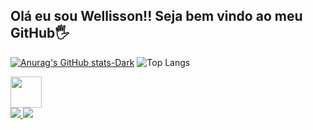 ## Olá eu sou Wellisson!! Seja bem vindo ao meu GitHub🖐️

[![Anurag's GitHub stats-Dark](https://github-readme-stats.vercel.app/api?username=anuraghazra&show_icons=true&theme=blue)](https://github.com/anuraghazra/github-readme-stats#gh-dark-mode-only)
![Top Langs](https://github-readme-stats.vercel.app/api/top-langs/?username=wellissonreis&hide_progress=false)

<div>
  <img src="https://cdn.jsdelivr.net/gh/devicons/devicon/icons/csharp/csharp-original.svg" width="50" height="50" />
  
</div>
<div>
 <a href="https://www.linkedin.com/in/wellisson-reis2712/"> <img src="https://img.shields.io/badge/LinkedIn-0077B5?style=for-the-badge&logo=linkedin&logoColor=white"> </a>
<a href="mailto:Wellissonsilvareis28@hotmail.com"> <img src="https://img.shields.io/badge/Gmail-D14836?style=for-the-badge&logo=gmail&logoColor=white"> </a>
</div>
